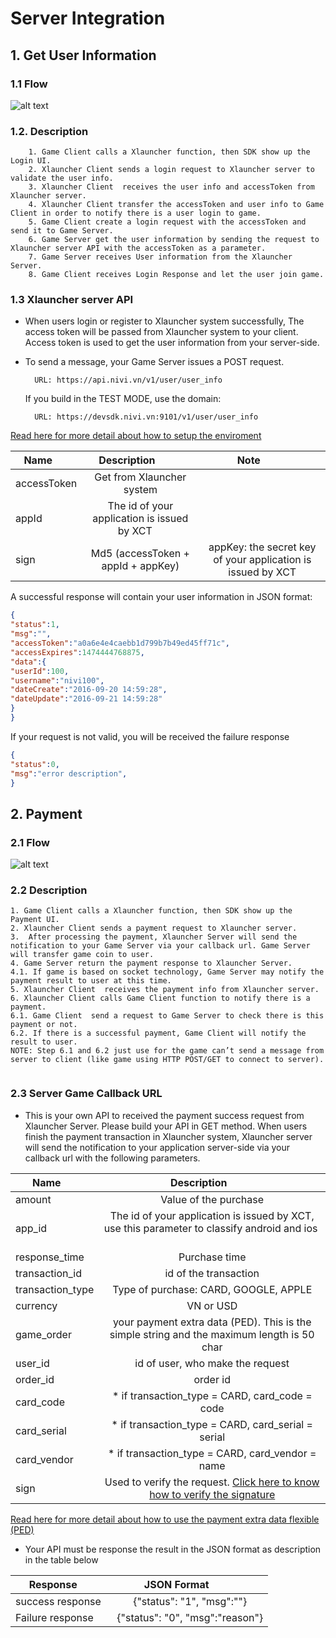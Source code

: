 # Server Integration

## 1. Get User Information

### 1.1 Flow
	
![alt text](https://github.com/xctcorporation/ServerIntegration/blob/master/get_user_info.png)
	
	
### 1.2. Description 

		1. Game Client calls a Xlauncher function, then SDK show up the Login UI.
		2. Xlauncher Client sends a login request to Xlauncher server to validate the user info.
		3. Xlauncher Client  receives the user info and accessToken from Xlauncher server.
		4. Xlauncher Client transfer the accessToken and user info to Game Client in order to notify there is a user login to game.
		5. Game Client create a login request with the accessToken and send it to Game Server.
		6. Game Server get the user information by sending the request to Xlauncher server API with the accessToken as a parameter.
		7. Game Server receives User information from the Xlauncher Server.
		8. Game Client receives Login Response and let the user join game.

### 1.3 Xlauncher server API
- When users login or register to Xlauncher system successfully, The access token will be passed from Xlauncher system to your client. Access token is used to get the user information from your server-side.  
- To send a message, your Game Server issues a POST request.

		URL: https://api.nivi.vn/v1/user/user_info
	If you build in the TEST MODE, use the domain:
	
		URL: https://devsdk.nivi.vn:9101/v1/user/user_info
[Read here for more detail about how to setup the enviroment](https://github.com/xctcorporation/ServerIntegration/blob/master/SetupTheEnviroment.md)
	
| Name        | Description           | Note           |
| ------------- |:-------------:|:-------------:|
| accessToken      | Get from Xlauncher system ||
| appId      | The id of your application is issued by XCT      ||
| sign | Md5 (accessToken + appId + appKey) |appKey: the secret key of your application is issued by XCT|

A successful response will contain your user information in JSON format:
```json
{
"status":1,
"msg":"",
"accessToken":"a0a6e4e4caebb1d799b7b49ed45ff71c",
"accessExpires":1474444768875,
"data":{
"userId":100,
"username":"nivi100",
"dateCreate":"2016-09-20 14:59:28",
"dateUpdate":"2016-09-21 14:59:28"
}
}
```

If your request is not valid, you will be received the failure response
```json
{
"status":0,
"msg":"error description",
} 
```

## 2. Payment
### 2.1 Flow
	
![alt text](https://github.com/xctcorporation/ServerIntegration/blob/master/payment_flow.png)

### 2.2 Description
```
1. Game Client calls a Xlauncher function, then SDK show up the Payment UI.
2. Xlauncher Client sends a payment request to Xlauncher server.
3.  After processing the payment, Xlauncher Server will send the notification to your Game Server via your callback url. Game Server will transfer game coin to user. 
4. Game Server return the payment response to Xlauncher Server.
4.1. If game is based on socket technology, Game Server may notify the payment result to user at this time. 
5. Xlauncher Client  receives the payment info from Xlauncher server.
6. Xlauncher Client calls Game Client function to notify there is a payment. 
6.1. Game Client  send a request to Game Server to check there is this payment or not.
6.2. If there is a successful payment, Game Client will notify the result to user.
NOTE: Step 6.1 and 6.2 just use for the game can’t send a message from server to client (like game using HTTP POST/GET to connect to server).  
```
### 2.3 Server Game Callback URL
- This is your own API to received the payment success request from Xlauncher Server. Please build your API in GET method. When users finish the payment transaction in Xlauncher system, Xlauncher server will send the notification to your application server-side via your callback url with the following parameters.

| Name        | Description           |
| ------------- |:-------------:|
| amount      | Value of the purchase |
| app_id      | The id of your application is issued by XCT, use this parameter to classify android and ios       |
| response_time | Purchase time|
| transaction_id | id of the transaction|
| transaction_type | Type of purchase: CARD, GOOGLE, APPLE|
| currency | VN or USD |
| game_order | your payment extra data (PED). This is the simple string and the maximum length is 50 char|
| user_id | id of user, who make the request|
| order_id | order id|
| card_code | * if transaction_type = CARD, card_code = code|
| card_serial | * if transaction_type = CARD, card_serial = serial|
| card_vendor | * if transaction_type = CARD, card_vendor = name|
| sign | Used to verify the request. [Click here to know how to verify the signature](https://github.com/xctcorporation/ServerIntegration/blob/master/HowToCreateSignature.md) |
 
 [Read here for more detail about how to use the payment extra data flexible (PED)](https://github.com/xctcorporation/ServerIntegration/blob/master/PaymentNote.md)

- Your API must be response the result in the JSON format as description in the table below

| Response        |JSON Format            |
| ------------- |:-------------:|
| success response      | {"status": "1", "msg":""} |
| Failure response      | {"status": "0", "msg":"reason"} |
